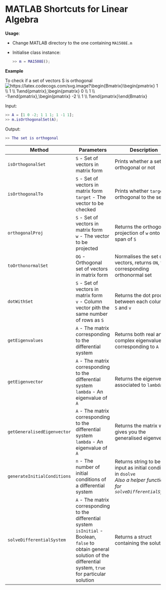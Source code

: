 # MATLAB Shortcuts for Linear Algebra

**Usage**:

- Change MATLAB directory to the one containing `MA1508E.m`

- Initialise class instance:

  ```MATLAB
  >> m = MA1508E();
  ```

**Example**

To check if a set of vectors S is orthogonal
<img src="https://latex.codecogs.com/svg.image?\begin{Bmatrix}\begin{pmatrix}&space;1&space;\\&space;1&space;\\&space;1\end{pmatrix},\begin{pmatrix}&space;0&space;\\&space;1&space;\\&space;-1\end{pmatrix},\begin{pmatrix}&space;-2&space;\\&space;1&space;\\&space;1\end{pmatrix}\end{Bmatrix}&space;" title="https://latex.codecogs.com/svg.image?\begin{Bmatrix}\begin{pmatrix} 1 \\ 1 \\ 1\end{pmatrix},\begin{pmatrix} 0 \\ 1 \\ -1\end{pmatrix},\begin{pmatrix} -2 \\ 1 \\ 1\end{pmatrix}\end{Bmatrix} " />

Input:

```MATLAB
>> A = [1 0 -2; 1 1 1; 1 -1 1];
>> m.isOrthogonalSet(A);
```

Output:

```MATLAB
>> The set is orthogonal
```

| Method                      | Parameters                                                                                                                                                                          | Description                                                                                                              |
| --------------------------- | ----------------------------------------------------------------------------------------------------------------------------------------------------------------------------------- | ------------------------------------------------------------------------------------------------------------------------ |
| `isOrthogonalSet`           | `S` - Set of vectors in matrix form                                                                                                                                                 | Prints whether a set is orthogonal or not                                                                                |
| `isOrthogonalTo`            | `S` - Set of vectors in matrix form<br />`target` - The vector to be checked                                                                                                        | Prints whether `target` is orthogonal to the set `S`                                                                     |
| `orthogonalProj`            | `S` - Set of vectors in matrix form<br />`w` - The vector to be projected                                                                                                           | Returns the orthogonal projection of `w` onto the span of `S`                                                            |
| `toOrthonormalSet`          | `OG` - Orthogonal set of vectors in matrix form                                                                                                                                     | Normalises the set of vectors, returns `ON`, the corresponding orthonormal set                                           |
| `dotWithSet`                | `S` - Set of vectors in matrix form<br />`v` - Column vector pith the same number of rows as `S`                                                                                    | Returns the dot product between each column of `S` and `v`                                                               |
| `getEigenvalues`            | `A` - The matrix corresponding to the differential system                                                                                                                           | Returns both real and complex eigenvalues corresponding to `A`                                                           |
| `getEigenvector`            | `A` - The matrix corresponding to the differential system<br />`lambda` - An eigenvalue of `A`                                                                                      | Returns the eigenvector associated to `lambda`                                                                           |
| `getGeneralisedEigenvector` | `A` - The matrix corresponding to the differential system<br />`lambda` - An eigenvalue of `A`                                                                                      | Returns the matrix which gives you the generalised eigenvector                                                           |
| `generateInitialConditions` | `n` - The number of initial conditions of a differential system                                                                                                                     | Returns string to be input as initial conditions in `dsolve`<br />_Also a helper function for `solveDifferentialSystem`_ |
| `solveDifferentialSystem`   | `A` - The matrix corresponding to the differential system<br />`isInitial` - Boolean, `false` to obtain general solution of the differential system, `true` for particular solution | Returns a struct containing the solution |

